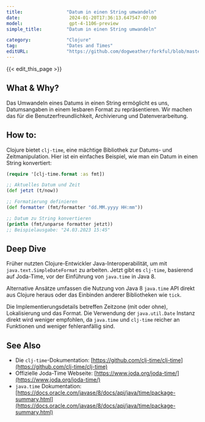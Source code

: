 ```yaml
---
title:                "Datum in einen String umwandeln"
date:                  2024-01-20T17:36:13.647547-07:00
model:                 gpt-4-1106-preview
simple_title:         "Datum in einen String umwandeln"

category:             "Clojure"
tag:                  "Dates and Times"
editURL:              "https://github.com/dogweather/forkful/blob/master/content/de/clojure/converting-a-date-into-a-string.md"
---
```


{{< edit_this_page >}}

## What & Why?
Das Umwandeln eines Datums in einen String ermöglicht es uns, Datumsangaben in einem lesbaren Format zu repräsentieren. Wir machen das für die Benutzerfreundlichkeit, Archivierung und Datenverarbeitung.

## How to:
Clojure bietet `clj-time`, eine mächtige Bibliothek zur Datums- und Zeitmanipulation. Hier ist ein einfaches Beispiel, wie man ein Datum in einen String konvertiert:

```Clojure
(require '[clj-time.format :as fmt])

;; Aktuelles Datum und Zeit
(def jetzt (t/now))

;; Formatierung definieren
(def formatter (fmt/formatter "dd.MM.yyyy HH:mm"))

;; Datum zu String konvertieren
(println (fmt/unparse formatter jetzt))
;; Beispielausgabe: "24.03.2023 15:45"
```

## Deep Dive
Früher nutzten Clojure-Entwickler Java-Interoperabilität, um mit `java.text.SimpleDateFormat` zu arbeiten. Jetzt gibt es `clj-time`, basierend auf Joda-Time, vor der Einführung von `java.time` in Java 8.

Alternative Ansätze umfassen die Nutzung von Java 8 `java.time` API direkt aus Clojure heraus oder das Einbinden anderer Bibliotheken wie `tick`. 

Die Implementierungsdetails betreffen Zeitzone (mit oder ohne), Lokalisierung und das Format. Die Verwendung der `java.util.Date` Instanz direkt wird weniger empfohlen, da `java.time` und `clj-time` reicher an Funktionen und weniger fehleranfällig sind.

## See Also
- Die `clj-time`-Dokumentation: [https://github.com/clj-time/clj-time](https://github.com/clj-time/clj-time)
- Offizielle Joda-Time Webseite: [https://www.joda.org/joda-time/](https://www.joda.org/joda-time/)
- `java.time` Dokumentation: [https://docs.oracle.com/javase/8/docs/api/java/time/package-summary.html](https://docs.oracle.com/javase/8/docs/api/java/time/package-summary.html)
